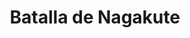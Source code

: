 ﻿---
title: "Batalla de Nagakute"
permalink: periodes_291.html
layout: periode
dataInici: 1584
sidebar: periodes
pares:
  - id: 177
    title: "Período Azuchi-Momoyama"
    dataInici: "(1568)"
    dataFi: "(1603)"

fills:
jocsPrincipals:
jocsEscenaris:
jocsEpoca:
  - title: "Tenkatoitsu"
    bggId: 214296
    escenari: "Nagakute"

  - title: "Ancient Battles Deluxe Expansion Kit 5.1: Way of the Samurai"
    bggId: 111826
    escenari: "Nagakute"

jocsEpocaEscenaris:
---
